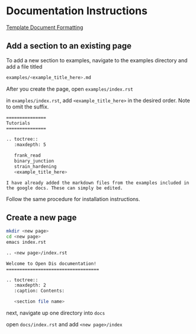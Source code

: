 # Documentation Instructions 

[Template Document Formatting](https://pradyunsg.me/furo/)


## Add a section to an existing page 
To add a new section to examples, navigate to the examples directory and add a file titled 

```bash
examples/<example_title_here>.md
```

After you create the page, open ```examples/index.rst```

in ```examples/index.rst```, add ```<example_title_here>``` in the desired order. Note to omit the suffix.


```bash
===============
Tutorials
===============

.. toctree::
   :maxdepth: 5

   frank_read
   binary_junction
   strain_hardening
   <example_title_here>
```

```{Note}
I have already added the markdown files from the examples included in the google docs. These can simply be edited.
```

Follow the same procedure for installation instructions. 

## Create a new page 

```bash 
mkdir <new page>
cd <new page> 
emacs index.rst
```

```bash
.. <new page>/index.rst   

Welcome to Open Dis documentation!
===================================

.. toctree::
   :maxdepth: 2
   :caption: Contents:

   <section file name>
```
next, navigate up one directory into ```docs```

open ```docs/index.rst``` and add ```<new page>/index``` 

